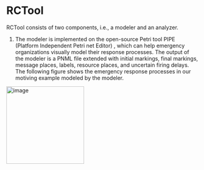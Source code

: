 # RCTool
RCTool consists of two components, i.e., a modeler and an analyzer.
1) The modeler is implemented on the open-source Petri tool PIPE (Platform Independent Petri net Editor) , which can help emergency organizations visually model their response processes. The output of the modeler is a PNML file extended with initial markings, final markings, message places, labels, resource places, and uncertain firing delays. The following figure shows the emergency response processes in our motiving example modeled by the modeler.
<img width="204" alt="image" src="https://github.com/MoqiYNU/RCTool/assets/49392929/fdee9c9a-adc3-461e-83e2-826805ac01a5">



